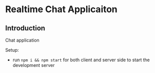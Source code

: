 # Realtime Chat Applicaiton

## Introduction
Chat application

Setup:
- run ```npm i && npm start``` for both client and server side to start the development server
